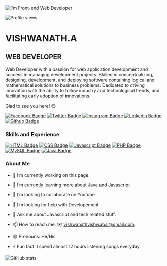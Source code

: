 ![I'm Front-end Web Developer](https://twenty-tech.com/wp-content/uploads/2018/12/Front-end-developemtn-1.png)

![Profile views](https://gpvc.arturio.dev/Vishwanath730) 










# VISHWANATH.A    

## WEB DEVELOPER

Web Developer with a passion for web application development and success in managing development projects. Skilled in conceptualizing, designing, development, and deploying software containing logical and mathematical solutions to business problems. Dedicated to driving innovation with the ability to follow industry and technological trends, and facilitating early adoption of innovations.


Glad to see you here! 😍 

[![Facebook Badge](https://img.shields.io/badge/Facebook-1877F2?style=for-the-badge&logo=facebook&logoColor=white&link=https://www.facebook.com/profile.php?id=100015966349198)](https://www.facebook.com/profile.php?id=100015966349198)
[![Twitter Badge](https://img.shields.io/badge/twitter-1DA1F2?style=for-the-badge&logo=twitter&logoColor=white&link=https://twitter.com/mr_vishwabai007?s=09)](https://twitter.com/vishwanath231)
[![Instagram Badge](https://img.shields.io/badge/Instagram-E4405F?style=for-the-badge&logo=instagram&logoColor=white)](https://instagram.com/vishwanath.official)
[![Linkedin Badge](https://img.shields.io/badge/LinkedIn-0077B5?style=for-the-badge&logo=linkedin&logoColor=white)](https://www.linkedin.com/in/vishwanath-a-2902a0197/)
[![Github Badge](https://img.shields.io/badge/GitHub-100000?style=for-the-badge&logo=github&logoColor=white)](https://github.com/vishwanath231)

### Skills and Experience

  [![HTML Badge](https://img.shields.io/badge/HTML5%20-%23E34F26.svg?&style=for-the-badge&logo=html5&logoColor=white)](https://www.w3schools.com/html/)
  [![CSS Badge](https://img.shields.io/badge/CSS3%20-%231572B6.svg?&style=for-the-badge&logo=css3&logoColor=white)](https://www.w3schools.com/css/)
  [![Javascript Badge](https://img.shields.io/badge/JAVASCRIPT%20-%23323330.svg?&style=for-the-badge&logo=javascript&logoColor=%23F7DF1E)](https://www.w3schools.com/js/DEFAULT.asp)
  [![PHP Badge](https://img.shields.io/badge/PHP-777BB4?style=for-the-badge&logo=PHP&logoColor=white)](https://www.w3schools.com/php/)
  [![MySQL Badge](https://img.shields.io/badge/MySQL-00000F?style=for-the-badge&logo=mysql&logoColor=white)](https://www.w3schools.com/php/php_mysql_intro.asp)
  [![Java Badge](https://img.shields.io/badge/JAVA-%23ED8B00.svg?&style=for-the-badge&logo=java&logoColor=white)](https://www.w3schools.com/java/java_intro.asp)

### About Me

- 🔭 I’m currently working on this page. 

- 🌱 I’m currently learning more about Java and Javascript 

- 👯 I’m looking to collaborate on Youtube 

- 🤔 I’m looking for help with Developement 

- 💬 Ask me about Javascript and tech related stuff. 

- 📫 How to reach me: ✉️ vishwanathvishwabai@gmail.com.

- 😄 Pronouns: He/His 

- ⚡ Fun fact: I spend almost 12 hours listening songs everyday. 

![GitHub stats](https://github-readme-stats.vercel.app/api?username=Vishwanath730&show_icons=true)  

